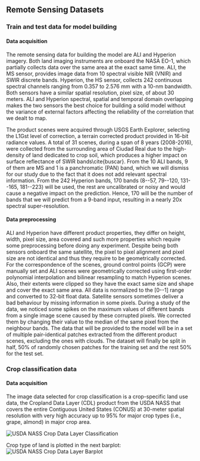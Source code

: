 ## Remote Sensing Datasets
### Train and test data for model building
#### Data acquisition
The remote sensing data for building the model are ALI and Hyperion imagery. Both land imaging instruments are onboard the NASA EO-1, which partially collects data over the same area at the exact same time. ALI, the MS sensor, provides image data from 10 spectral visible NIR (VNIR) and SWIR discrete bands. Hyperion, the HS sensor, collects 242 continuous spectral channels ranging from 0.357 to 2.576 mm with a 10-nm bandwidth. Both sensors have a similar spatial resolution, pixel size, of about 30 meters.
ALI and Hyperion spectral, spatial and temporal domain overlapping makes the two sensors the best choice for building a solid model without the variance of external factors affecting the reliability of the correlation that we dealt to map.

The product scenes were acquired through USGS Earth Explorer, selecting the L1Gst level of correction, a terrain corrected product provided in 16-bit radiance values. A total of 31 scenes, during a span of 8 years (2008-2016), were collected from the surrounding area of Ciudad Real due to the high-density of land dedicated to crop soil, which produces a higher impact on surface reflectance of SWIR bands\cite{buscar}.  From the 10 ALI bands, 9 of them are MS and 1 is a panchromatic (PAN) band, which we will dismiss for our study due to the fact that it does not add relevant spectral information. From the 242 Hyperion bands, 170 bands (8--57, 79--120, 131--165, 181--223) will be used, the rest are uncalibrated or noisy and would cause a negative impact on the prediction. Hence, 170 will be the number of bands that we will predict from a 9-band input, resulting in a nearly 20x spectral super-resolution.

#### Data preprocessing
ALI and Hyperion have different product properties, they differ on height, width, pixel size, area covered and such more properties which require some preprocessing before doing any experiment.
Despite being both sensors onboard the same satellite, the pixel to pixel alignment and pixel size are not identical and thus they require to be geometrically corrected. For the correspondence of the scenes, ground control points (GCP) were manually set and ALI scenes were geometrically corrected using first-order polynomial interpolation and bilinear resampling to match Hyperion scenes. Also, their extents were clipped so they have the exact same size and shape and cover the exact same area.
All data is normalized to the [0--1] range and converted to 32-bit float data.
Satellite sensors sometimes deliver a bad behaviour by missing information in some pixels. During a study of the data, we noticed some spikes on the maximum values of different bands from a single image scene caused by these corrupted pixels. We corrected them by changing their value to the median of the same pixel from the neighbour bands.
The data that will be provided to the model will be in a set of multiple pair-identical patches extracted from the different product scenes, excluding the ones with clouds. The dataset will finally be split in half, 50\% of randomly chosen patches for the training set and the rest 50\% for the test set.

### Crop classification data
#### Data acquisition
The image data selected for crop classification is a crop-specific land use data, the Cropland Data Layer (CDL) product from the USDA NASS that covers the entire Contiguous United States (CONUS) at 30-meter spatial resolution with very high accuracy up to 95% for major crop types (i.e., grape, almond) in major crop area.

![USDA NASS Crop Data Layer Classification](https://github.com/Rojas-D/thesis/blob/main/5.Appendix/images/CDL_2016_CropStats.png)

Crop type of land is plotted in the next barplot:
![USDA NASS Crop Data Layer Barplot](https://github.com/Rojas-D/thesis/blob/main/5.Appendix/images/croplandBar.png)


